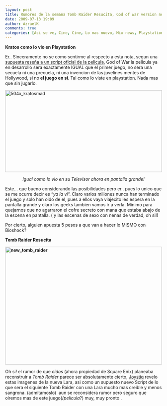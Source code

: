 ```yaml
---
layout: post
title: Rumores de la semana Tomb Raider Resucita, God of war version no jugable del Gow 1?
date: 2009-07-13 19:09
author: AzraelK
comments: true
categories: [Asi se ve, Cine, Cine, Lo mas nuevo, Mix news, Playstation, Primera plana, Xbox, Xbox]
---
```

<p><strong>Kratos como lo vio en Playstation</strong></p>
<p>Er.. Sinceramente no se como sentirme al respecto a esta nota, segun una <a href="http://www.cincity2000.com/content/index.php?option=com_content&amp;task=view&amp;id=1869&amp;Itemid=2">supuesta reseña a un script oficial de la pelicula</a>, God of War la pelicula ya en desarrollo sera exactamente IGUAL que el primer juego, no sera una secuela ni una precuela, ni una invencion de las juvelines mentes de Hollywood, si no<strong> el juego en si</strong>. Tal como lo viste en playstation. Nada mas que sin jugarlo.</p>
<p><img title="504x_kratosmad" src="http://www.theultrageeks.com/ug3/../wordpress25/wp-content/themes/mimbo2.2/images/504x_kratosmad.jpg" alt="504x_kratosmad" width="504" height="263"></p>
<p style="text-align:center"><em>Igual como lo vio en su Televisor ahora en pantalla grande!</em></p>
<p>Este… que bueno considerando las posibilidades pero er.. pues lo unico que se me ocurre decir es “<em>ya la vi</em>“. Claro varios millones nunca han terminado el juego y solo han oido de el, pues a ellos vaya viajecito les espera en la pantalla grande y claro los geeks tambien vamos ir a verla. Minimo para quejarnos que no agarraron el cofre secreto con mana que estaba abajo de la escena en pantalla. ( y las escenas de sexo con nenas de verdad, oh si!)</p>
<p>Por cierto, alguien apuesta 5 pesos a que van a hacer lo MISMO con Bioshock?</p>
<p><strong>Tomb Raider Resucita</strong></p>
<p><strong><img title="new_tomb_raider" src="http://www.theultrageeks.com/ug3/../wordpress25/wp-content/themes/mimbo2.2/images/new_tomb_raider.jpg" alt="new_tomb_raider" width="504" height="378"><br />
</strong></p>
<p>Oh si! el rumor de que <em>eidos </em>(ahora propiedad de Square Enix) planeaba reconstruir a <em>Tomb Raider</em> parece ser absolutamente cierto, <a href="http://www.fourplayercoop.com/news/444-tomb-raider-reboot-the-first-details">Joystiq</a> revelo estas imagenes de la nueva Lara, asi como un supuesto nuevo Script de lo que sera el siguiente Tomb Raider con una Lara mucho mas creible y menos sangrona. (admitamoslo)  aun se reconsidera rumor pero seguro que oiremos mas de este juego(/<em>pelicula</em>?) muy, muy pronto .</p>

